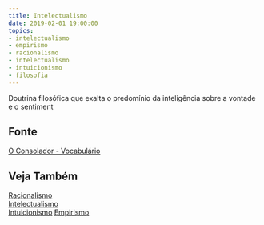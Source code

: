 ```yaml
---
title: Intelectualismo
date: 2019-02-01 19:00:00
topics:
- intelectualismo
- empirismo
- racionalismo
- intelectualismo
- intuicionismo
- filosofia
---
```


Doutrina filosófica que exalta o predomínio da inteligência sobre a vontade e o
sentiment

## Fonte
[O Consolador - Vocabulário](http://www.oconsolador.com.br/linkfixo/vocabulario/principal.html)

## Veja Também
[Racionalismo](../racionalismo)  
[Intelectualismo](../intelectualismo)  
[Intuicionismo](../intuicionismo)
[Empirismo](../empirismo)  
